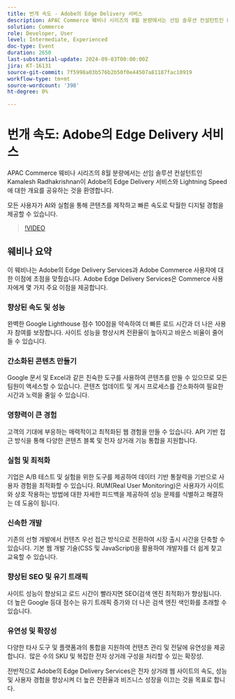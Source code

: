 ```yaml
---
title: 번개 속도 - Adobe의 Edge Delivery 서비스
description: APAC Commerce 웨비나 시리즈의 8월 분량에서는 선임 솔루션 컨설턴트인 Kamalesh Radhakrishnan이 Adobe의 Edge Delivery 서비스와 Lightning Speed에 대한 개요를 공유하는 것을 환영합니다.AI와 실험을 통해 콘텐츠를 만들고 라이트닝 속도로 탁월한 디지털 경험을 제공할 수 있는 권한을 모든 사람에게 부여합니다.
solution: Commerce
role: Developer, User
level: Intermediate, Experienced
doc-type: Event
duration: 2650
last-substantial-update: 2024-09-03T00:00:00Z
jira: KT-16131
source-git-commit: 7f5998a03b576b2b50f0e44507a81187fac10919
workflow-type: tm+mt
source-wordcount: '398'
ht-degree: 0%

---
```



# 번개 속도: Adobe의 Edge Delivery 서비스

APAC Commerce 웨비나 시리즈의 8월 분량에서는 선임 솔루션 컨설턴트인 Kamalesh Radhakrishnan이 Adobe의 Edge Delivery 서비스와 Lightning Speed에 대한 개요를 공유하는 것을 환영합니다.

모든 사용자가 AI와 실험을 통해 콘텐츠를 제작하고 빠른 속도로 탁월한 디지털 경험을 제공할 수 있습니다.

>[!VIDEO](https://video.tv.adobe.com/v/3433274/?learn=on)

## 웨비나 요약

이 웨비나는 Adobe의 Edge Delivery Services과 Adobe Commerce 사용자에 대한 이점에 초점을 맞췄습니다. Adobe Edge Delivery Services은 Commerce 사용자에게 몇 가지 주요 이점을 제공합니다.

### 향상된 속도 및 성능

완벽한 Google Lighthouse 점수 100점을 약속하여 더 빠른 로드 시간과 더 나은 사용자 참여를 보장합니다.
사이트 성능을 향상시켜 전환율이 높아지고 바운스 비율이 줄어들 수 있습니다. &#x200B;

### 간소화된 콘텐츠 만들기

Google 문서 및 Excel과 같은 친숙한 도구를 사용하여 콘텐츠를 만들 수 있으므로 모든 팀원이 액세스할 수 있습니다.
콘텐츠 업데이트 및 게시 프로세스를 간소화하여 필요한 시간과 노력을 줄일 수 있습니다.

### 영향력이 큰 경험

고객의 기대에 부응하는 매력적이고 최적화된 웹 경험을 만들 수 있습니다.
API 기반 접근 방식을 통해 다양한 콘텐츠 블록 및 전자 상거래 기능 통합을 지원합니다. &#x200B;

### 실험 및 최적화

기업은 A/B 테스트 및 실험을 위한 도구를 제공하여 데이터 기반 통찰력을 기반으로 사용자 경험을 최적화할 수 있습니다.
RUM(Real User Monitoring)은 사용자가 사이트와 상호 작용하는 방법에 대한 자세한 피드백을 제공하여 성능 문제를 식별하고 해결하는 데 도움이 됩니다. &#x200B;

### 신속한 개발

기존의 선형 개발에서 컨텐츠 우선 접근 방식으로 전환하여 시장 출시 시간을 단축할 수 있습니다.
기본 웹 개발 기술(CSS 및 JavaScript)을 활용하여 개발자를 더 쉽게 찾고 교육할 수 있습니다. &#x200B;

### 향상된 SEO 및 유기 트래픽

사이트 성능이 향상되고 로드 시간이 빨라지면 SEO(검색 엔진 최적화)가 향상됩니다&#x200B;.
더 높은 Google 등대 점수는 유기 트래픽 증가와 더 나은 검색 엔진 색인화를 초래할 수 있습니다. &#x200B;

### 유연성 및 확장성

다양한 타사 도구 및 플랫폼과의 통합을 지원하여 컨텐츠 관리 및 전달에 유연성을 제공합니다. &#x200B;
많은 수의 SKU 및 복잡한 전자 상거래 구성을 처리할 수 있는 확장성.

전반적으로 Adobe의 Edge Delivery Services은 전자 상거래 웹 사이트의 속도, 성능 및 사용자 경험을 향상시켜 더 높은 전환율과 비즈니스 성장을 이끄는 것을 목표로 합니다.
